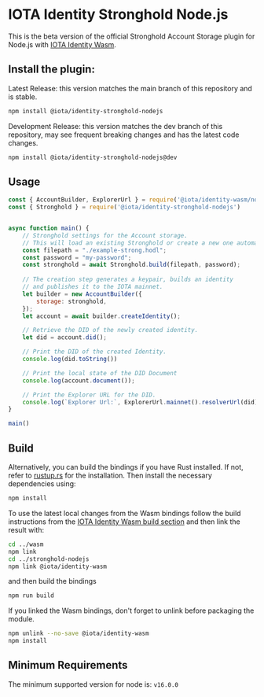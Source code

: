 # IOTA Identity Stronghold Node.js

This is the beta version of the official Stronghold Account Storage plugin for Node.js with [IOTA Identity Wasm](https://github.com/iotaledger/identity.rs/tree/main/bindings/wasm).

## Install the plugin:

Latest Release: this version matches the main branch of this repository and is stable.
```bash
npm install @iota/identity-stronghold-nodejs
```

Development Release: this version matches the dev branch of this repository, may see frequent breaking changes and has the latest code changes.
```bash
npm install @iota/identity-stronghold-nodejs@dev
```
## Usage
<!-- 
Test this example using https://github.com/anko/txm: `txm README.md`

Replace imports with local paths for txm:
!test program
cat \
| sed -e "s#require('@iota/identity-wasm/node')#require('../wasm/node/identity_wasm.js')#" \
| sed -e "s#require('@iota/identity-stronghold-nodejs')#require('./dist/index.js')#" \
| node
-->
<!-- !test check Nodejs Example -->
```javascript
const { AccountBuilder, ExplorerUrl } = require('@iota/identity-wasm/node')
const { Stronghold } = require('@iota/identity-stronghold-nodejs')


async function main() {
    // Stronghold settings for the Account storage.
    // This will load an existing Stronghold or create a new one automatically.
    const filepath = "./example-strong.hodl";
    const password = "my-password";
    const stronghold = await Stronghold.build(filepath, password);
    
    // The creation step generates a keypair, builds an identity
    // and publishes it to the IOTA mainnet.
    let builder = new AccountBuilder({
        storage: stronghold,
    });
    let account = await builder.createIdentity();

    // Retrieve the DID of the newly created identity.
    let did = account.did();

    // Print the DID of the created Identity.
    console.log(did.toString())

    // Print the local state of the DID Document
    console.log(account.document());

    // Print the Explorer URL for the DID.
    console.log(`Explorer Url:`, ExplorerUrl.mainnet().resolverUrl(did));
}

main()
```

## Build

Alternatively, you can build the bindings if you have Rust installed. If not, refer to [rustup.rs](https://rustup.rs) for the installation. Then install the necessary dependencies using:
```bash
npm install
```

To use the latest local changes from the Wasm bindings follow the build instructions from the [IOTA Identity Wasm build section](https://github.com/iotaledger/identity.rs/tree/main/bindings/#build) and then link the result with:

```bash
cd ../wasm
npm link
cd ../stronghold-nodejs
npm link @iota/identity-wasm
```

and then build the bindings

```bash
npm run build
```
If you linked the Wasm bindings, don't forget to unlink before packaging the module.

```bash
npm unlink --no-save @iota/identity-wasm
npm install
```

## Minimum Requirements

The minimum supported version for node is: `v16.0.0`


